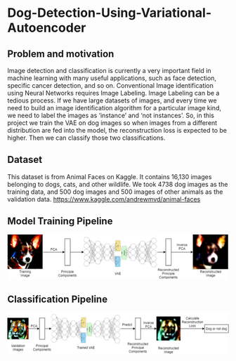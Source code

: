 # Dog-Detection-Using-Variational-Autoencoder
## Problem and motivation
Image detection and classification is currently a very important field in machine learning with many useful applications, such as face detection, specific cancer detection, and so on. 
Conventional Image identification using Neural Networks requires Image Labeling. Image Labeling can be a tedious process. 
If we have large datasets of images, and every time we need to build an image identification algorithm for a particular image kind, we need to label the images as ‘instance’ and ‘not instances’. 
So, in this project we train the VAE on dog images so when images from a different distribution are fed into the model, the reconstruction loss is expected to be higher. Then we can classify those two classifications.

## Dataset
This dataset is from Animal Faces on Kaggle. It contains 16,130 images belonging to dogs, cats, and other wildlife. We took 4738 dog images as the training data, and 500 dog images and 500 images of other animals as the validation data.
https://www.kaggle.com/andrewmvd/animal-faces

## Model Training Pipeline
<img src="images/Picture1.png">

## Classification Pipeline
<img src="images/Picture2.png">

